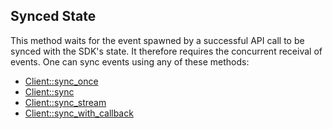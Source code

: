## Synced State
This method waits for the event spawned by a successful API call to be synced with the SDK's state. It therefore requires the concurrent receival of events. One can sync events using any of these methods:
+ [Client::sync_once][sync_once]
+ [Client::sync][sync]
+ [Client::sync_stream][sync_stream]
+ [Client::sync_with_callback][sync_with_callback]

[sync_once]: crate::Client::sync_once
[sync]: crate::Client::sync
[sync_stream]: crate::Client::sync_stream
[sync_with_callback]: crate::Client::sync_with_callback

